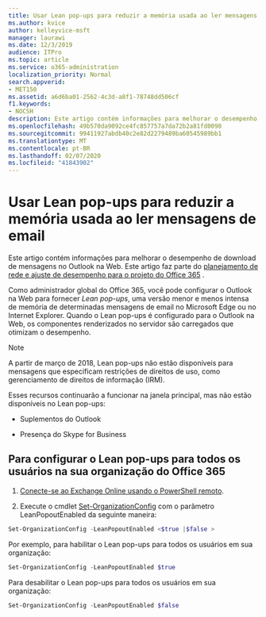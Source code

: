 ```yaml
---
title: Usar Lean pop-ups para reduzir a memória usada ao ler mensagens de email
ms.author: kvice
author: kelleyvice-msft
manager: laurawi
ms.date: 12/3/2019
audience: ITPro
ms.topic: article
ms.service: o365-administration
localization_priority: Normal
search.appverid:
- MET150
ms.assetid: a6d6ba01-2562-4c3d-a8f1-78748dd506cf
f1.keywords:
- NOCSH
description: Este artigo contém informações para melhorar o desempenho de download de mensagens no Outlook na Web.
ms.openlocfilehash: 49b570da9092ce4fc857757a7da72b2a81fd0090
ms.sourcegitcommit: 99411927abdb40c2e82d2279489ba60545989bb1
ms.translationtype: MT
ms.contentlocale: pt-BR
ms.lasthandoff: 02/07/2020
ms.locfileid: "41843902"
---
```

# <a name="use-lean-popouts-to-reduce-memory-used-when-reading-mail-messages"></a>Usar Lean pop-ups para reduzir a memória usada ao ler mensagens de email

Este artigo contém informações para melhorar o desempenho de download de mensagens no Outlook na Web. Este artigo faz parte do [planejamento de rede e ajuste de desempenho para o projeto do Office 365](https://aka.ms/tune) .
  
Como administrador global do Office 365, você pode configurar o Outlook na Web para fornecer _Lean pop-ups_, uma versão menor e menos intensa de memória de determinadas mensagens de email no Microsoft Edge ou no Internet Explorer. Quando o Lean pop-ups é configurado para o Outlook na Web, os componentes renderizados no servidor são carregados que otimizam o desempenho.
  
> [!NOTE]
> A partir de março de 2018, Lean pop-ups não estão disponíveis para mensagens que especificam restrições de direitos de uso, como gerenciamento de direitos de informação (IRM).
  
Esses recursos continuarão a funcionar na janela principal, mas não estão disponíveis no Lean pop-ups:
  
- Suplementos do Outlook
  
- Presença do Skype for Business
  
## <a name="to-configure-lean-popouts-for-all-users-within-your-office-365-organization"></a>Para configurar o Lean pop-ups para todos os usuários na sua organização do Office 365
  
1. [Conecte-se ao Exchange Online usando o PowerShell remoto](https://technet.microsoft.com/library/jj984289%28v=exchg.150%29.aspx ).
  
2. Execute o cmdlet [Set-OrganizationConfig](https://technet.microsoft.com/library/aa997443%28v=exchg.160%29.aspx) com o parâmetro LeanPopoutEnabled da seguinte maneira:

  ```powershell
  Set-OrganizationConfig -LeanPopoutEnabled <$true |$false >
  ```

  Por exemplo, para habilitar o Lean pop-ups para todos os usuários em sua organização:
  
  ```powershell
  Set-OrganizationConfig -LeanPopoutEnabled $true
  ```

  Para desabilitar o Lean pop-ups para todos os usuários em sua organização:

  ```powershell
  Set-OrganizationConfig -LeanPopoutEnabled $false
  ```
